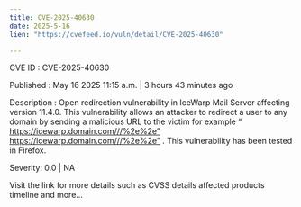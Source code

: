 ```yaml
---
title: CVE-2025-40630
date: 2025-5-16
lien: "https://cvefeed.io/vuln/detail/CVE-2025-40630"

---
```


CVE ID : CVE-2025-40630

Published :  May 16
2025
11:15 a.m. | 3 hours
43 minutes ago

Description : Open redirection vulnerability in IceWarp Mail Server affecting version 11.4.0. This vulnerability allows an attacker to redirect a user to any domain by sending a malicious URL to the victim
for example “ https://icewarp.domain.com///%2e%2e” https://icewarp.domain.com///%2e%2e” . This vulnerability has been tested in Firefox.

Severity: 0.0 | NA

Visit the link for more details
such as CVSS details
affected products
timeline
and more...
